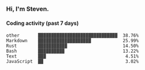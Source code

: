 ### Hi, I'm Steven.

#### Coding activity (past 7 days)
```
other       ▓▓▓▓▓▓▓▓▓▓▓▓▓▓▓▓▓▓▓▓▓▓▓▓▓▓▓▓▓▓  38.76%
Markdown    ▓▓▓▓▓▓▓▓▓▓▓▓▓▓▓▓▓▓▓▓            25.99%
Rust        ▓▓▓▓▓▓▓▓▓▓▓                     14.50%
Bash        ▓▓▓▓▓▓▓▓▓▓                      13.22%
Text        ▓▓▓                              4.51%
JavaScript  ▓▓                               3.02%
```
